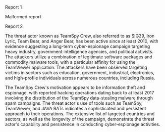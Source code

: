 
Report 1

Malformed report





Report 2

The threat actor known as TeamSpy Crew, also referred to as SIG39, Iron Lyric, Team Bear, and Anger Bear, has been active since at least 2010, with evidence suggesting a long-term cyber-espionage campaign targeting heavy industry, government intelligence agencies, and political activists. The attackers utilize a combination of legitimate software packages and commodity malware tools, with a particular affinity for using the TeamViewer application. The attackers have been observed targeting victims in sectors such as education, government, industrial, electronics, and high-profile individuals across numerous countries, including Russia.

The TeamSpy Crew's motivation appears to be information theft and espionage, with reported hacking operations dating back to at least 2017 involving the distribution of the TeamSpy data-stealing malware through spam campaigns. The threat actor's use of tools such as TeamSpy, TeamViewer, and JAVA RATs indicates a sophisticated and persistent approach to their operations. The extensive list of targeted countries and sectors, as well as the longevity of the campaign, demonstrate the threat actor's capability and persistence in conducting cyber-espionage activities.


